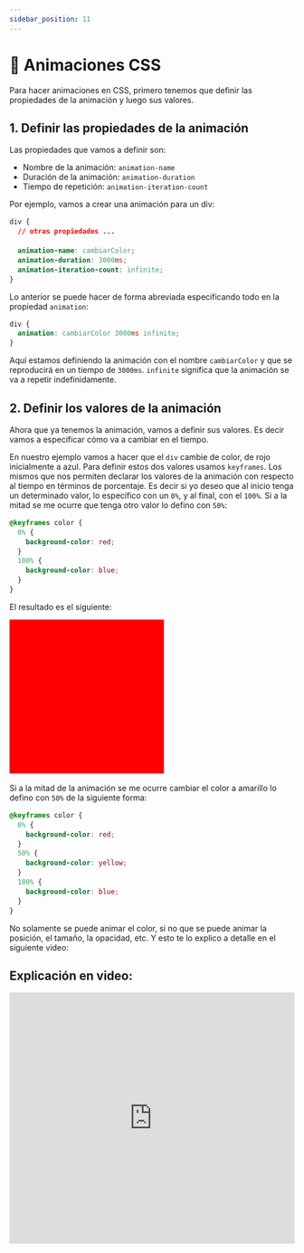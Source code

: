 ```yaml
---
sidebar_position: 11
---
```


# 🌈 Animaciones CSS

Para hacer animaciones en CSS, primero tenemos que definir las propiedades de la animación y luego sus valores.

## 1. Definir las propiedades de la animación

Las propiedades que vamos a definir son:

- Nombre de la animación: `animation-name`
- Duración de la animación: `animation-duration`
- Tiempo de repetición: `animation-iteration-count`

Por ejemplo, vamos a crear una animación para un div:

```css
div {
  // otras propiedades ...

  animation-name: cambiarColor;
  animation-duration: 3000ms;
  animation-iteration-count: infinite;
}
```

Lo anterior se puede hacer de forma abreviada especificando todo en la propiedad `animation`:

```css
div {
  animation: cambiarColor 3000ms infinite;
}
```

Aquí estamos definiendo la animación con el nombre `cambiarColor` y que se reproducirá en un tiempo de `3000ms`. `infinite` significa que la animación se va a repetir indefinidamente.

## 2. Definir los valores de la animación

Ahora que ya tenemos la animación, vamos a definir sus valores. Es decir vamos a especificar cómo va a cambiar en el tiempo.

En nuestro ejemplo vamos a hacer que el `div` cambie de color, de rojo inicialmente a azul. Para definir estos dos valores usamos `keyframes`. Los mismos que nos permiten declarar los valores de la animación con respecto al tiempo en términos de porcentaje. Es decir si yo deseo que al inicio tenga un determinado valor, lo especifico con un `0%`, y al final, con el `100%`. Si a la mitad se me ocurre que tenga otro valor lo defino con `50%`:

```css
@keyframes color {
  0% {
    background-color: red;
  }
  100% {
    background-color: blue;
  }
}
```

El resultado es el siguiente:

![Modelo de caja](./img/animation_color.gif)

Si a la mitad de la animación se me ocurre cambiar el color a amarillo lo defino con `50%` de la siguiente forma:

```css
@keyframes color {
  0% {
    background-color: red;
  }
  50% {
    background-color: yellow;
  }
  100% {
    background-color: blue;
  }
}
```

No solamente se puede animar el color, si no que se puede animar la posición, el tamaño, la opacidad, etc. Y esto te lo explico a detalle en el siguiente video:

## Explicación en video:

<iframe width="100%" height="444" src="https://www.youtube.com/embed/bqQscQXxIls?si=lOLcudZaGbMzgEby" title="YouTube video player" frameborder="0" allow="accelerometer; autoplay; clipboard-write; encrypted-media; gyroscope; picture-in-picture; web-share" referrerpolicy="strict-origin-when-cross-origin" allowfullscreen></iframe>

